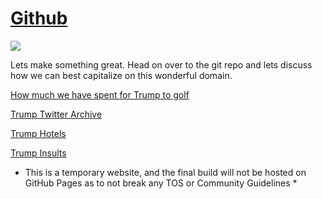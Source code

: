 # [Github](https://github.com/fucktrumpwebsite/fucktrump.republican)

![](https://cdn.discordapp.com/attachments/694235476470661149/784931178476994620/Nk1If5U.gif)

Lets make something great. Head on over to the git repo and lets discuss how we can best capitalize on this wonderful domain.

[How much we have spent for Trump to golf](https://trumpgolfcount.com/)

[Trump Twitter Archive](http://www.trumptwitterarchive.com/)

[Trump Hotels](www.trumphotels.org)

[Trump Insults](https://trumpsults.com/)

* This is a temporary website, and the final build will not be hosted on GitHub Pages as to not break any TOS or Community Guidelines *
